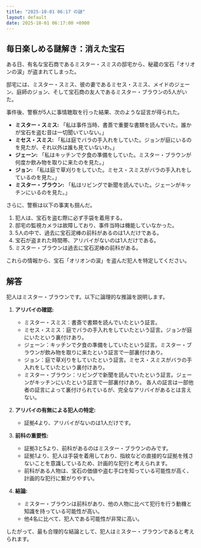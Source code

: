 ```yaml
---
title: "2025-10-01 06:17 の謎"
layout: default
date: 2025-10-01 06:17:00 +0900
---
```

## 毎日楽しめる謎解き：消えた宝石

ある日、有名な宝石商であるミスター・スミスの邸宅から、秘蔵の宝石「オリオンの涙」が盗まれてしまった。

邸宅には、ミスター・スミス、彼の妻であるミセス・スミス、メイドのジェーン、庭師のジョン、そして宝石商の友人であるミスター・ブラウンの5人がいた。

事件後、警察が5人に事情聴取を行った結果、次のような証言が得られた。

*   **ミスター・スミス:** 「私は事件当時、書斎で重要な書類を読んでいた。誰かが宝石を盗む音は一切聞いていない。」
*   **ミセス・スミス:** 「私は庭でバラの手入れをしていた。ジョンが庭にいるのを見たが、それ以外は誰も見ていないわ。」
*   **ジェーン:** 「私はキッチンで夕食の準備をしていた。ミスター・ブラウンが何度か飲み物を取りに来たのを見た。」
*   **ジョン:** 「私は庭で草刈りをしていた。ミセス・スミスがバラの手入れをしているのを見た。」
*   **ミスター・ブラウン:** 「私はリビングで新聞を読んでいた。ジェーンがキッチンにいるのを見た。」

さらに、警察は以下の事実も掴んだ。

1.  犯人は、宝石を盗む際に必ず手袋を着用する。
2.  邸宅の監視カメラは故障しており、事件当時は機能していなかった。
3.  5人の中で、過去に宝石泥棒の前科があるのは1人だけである。
4.  宝石が盗まれた時間帯、アリバイがないのは1人だけである。
5.  ミスター・ブラウンは過去に宝石泥棒の前科がある。

これらの情報から、宝石「オリオンの涙」を盗んだ犯人を特定してください。

## 解答

犯人はミスター・ブラウンです。以下に論理的な推論を説明します。

1.  **アリバイの確認:**
    *   ミスター・スミス：書斎で書類を読んでいたという証言。
    *   ミセス・スミス：庭でバラの手入れをしていたという証言。ジョンが庭にいたという裏付けあり。
    *   ジェーン：キッチンで夕食の準備をしていたという証言。ミスター・ブラウンが飲み物を取りに来たという証言で一部裏付けあり。
    *   ジョン：庭で草刈りをしていたという証言。ミセス・スミスがバラの手入れをしていたという裏付けあり。
    *   ミスター・ブラウン：リビングで新聞を読んでいたという証言。ジェーンがキッチンにいたという証言で一部裏付けあり。
    各人の証言は一部他者の証言によって裏付けられているが、完全なアリバイがあるとは言えない。

2.  **アリバイの有無による犯人の特定:**
    *   証拠4より、アリバイがないのは1人だけです。

3. **前科の重要性:**
    *   証拠3と5より、前科があるのはミスター・ブラウンのみです。
    *   証拠1より、犯人は手袋を着用しており、指紋などの直接的な証拠を残さないことを意識しているため、計画的な犯行と考えられます。
    *   前科がある人物は、宝石の価値や盗む手口を知っている可能性が高く、計画的な犯行に繋がりやすい。

4.  **結論:**
    *   ミスター・ブラウンは前科があり、他の人物に比べて犯行を行う動機と知識を持っている可能性が高い。
    *   他4名に比べて、犯人である可能性が非常に高い。

したがって、最も合理的な結論として、犯人はミスター・ブラウンであると考えられます。
